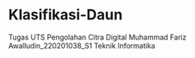 # Klasifikasi-Daun
Tugas UTS Pengolahan Citra Digital
Muhammad Fariz Awalludin_220201038_S1 Teknik Informatika
